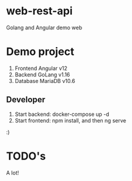 # web-rest-api
Golang and Angular demo web

# Demo project

1. Frontend Angular v12
2. Backend GoLang v1.16
3. Database MariaDB v10.6

## Developer

1. Start backend: docker-compose up -d
2. Start frontend: npm install, and then ng serve

:)

# TODO's
A lot!

